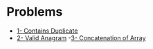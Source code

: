 # Problems 

- [1- Contains Duplicate](https://leetcode.com/problems/contains-duplicate/)
- [2- Valid Anagram](https://leetcode.com/problems/valid-anagram/)
-[3- Concatenation of Array](https://leetcode.com/problems/concatenation-of-array/)
